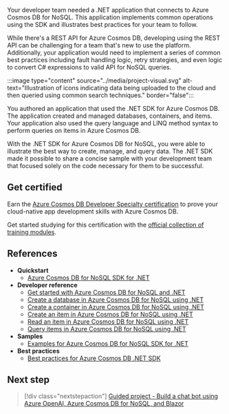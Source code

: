 Your developer team needed a .NET application that connects to Azure Cosmos DB for NoSQL. This application implements common operations using the SDK and illustrates best practices for your team to follow.

While there's a REST API for Azure Cosmos DB, developing using the REST API can be challenging for a team that's new to use the platform. Additionally, your application would need to implement a series of common best practices including fault handling logic, retry strategies, and even logic to convert C# expressions to valid API for NoSQL queries.

:::image type="content" source="../media/project-visual.svg" alt-text="Illustration of icons indicating data being uploaded to the cloud and then queried using common search techniques." border="false":::

You authored an application that used the .NET SDK for Azure Cosmos DB. The application created and managed databases, containers, and items. Your application also used the query language and LINQ method syntax to perform queries on items in Azure Cosmos DB.

With the .NET SDK for Azure Cosmos DB for NoSQL, you were able to illustrate the best way to create, manage, and query data. The .NET SDK made it possible to share a concise sample with your development team that focused solely on the code necessary for them to be successful.

## Get certified

Earn the [Azure Cosmos DB Developer Specialty certification](/certifications/azure-cosmos-db-developer-specialty/) to prove your cloud-native app development skills with Azure Cosmos DB.

Get started studying for this certification with the [official collection of training modules](/users/msftofficialcurriculum-4292/collections/1k8wcz8zooj2nx).

## References

* **Quickstart**
  * [Azure Cosmos DB for NoSQL SDK for .NET](/azure/cosmos-db/nosql/quickstart-dotnet)
* **Developer reference**
  * [Get started with Azure Cosmos DB for NoSQL and .NET](/azure/cosmos-db/nosql/how-to-dotnet-get-started)
  * [Create a database in Azure Cosmos DB for NoSQL using .NET](/azure/cosmos-db/nosql/how-to-dotnet-create-database)
  * [Create a container in Azure Cosmos DB for NoSQL using .NET](/azure/cosmos-db/nosql/how-to-dotnet-create-container)
  * [Create an item in Azure Cosmos DB for NoSQL using .NET](/azure/cosmos-db/nosql/how-to-dotnet-create-item)
  * [Read an item in Azure Cosmos DB for NoSQL using .NET](/azure/cosmos-db/nosql/how-to-dotnet-read-item)
  * [Query items in Azure Cosmos DB for NoSQL using .NET](/azure/cosmos-db/nosql/how-to-dotnet-query-items)
* **Samples**
  * [Examples for Azure Cosmos DB for NoSQL SDK for .NET](/azure/cosmos-db/nosql/samples-dotnet)
* **Best practices**
  * [Best practices for Azure Cosmos DB .NET SDK](/azure/cosmos-db/nosql/best-practice-dotnet)

## Next step

> [!div class="nextstepaction"]
> [Guided project - Build a chat bot using Azure OpenAI, Azure Cosmos DB for NoSQL, and Blazor](/training/modules/build-chat-bot-azure-cosmos-db-openai-blazor/)

